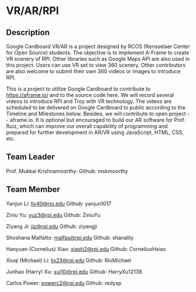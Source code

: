 # VR/AR/RPI

## Description

Google Cardboard VR/AR is a project designed by RCOS (Rensselaer Center for Open Source) students. The objective is to implement A-Frame to create VR scenery of RPI. Other libraries such as Google Maps API are also used in this project. Users can use VR set to view 360 scenery. Other contributors are also welcome to submit their own 360 videos or images to introduce RPI.

This is a project to utilize Google Cardboard to contribute to  https://aframe.io/ and to the source code here.
We will record several videos to introduce RPI and Troy with VR technology. The videos are scheduled to be delivered on Google Cardboard to public according to the Timeline and Milestones below. Besides, we will contribute to open project -- aframe.io. It is optional but encouraged to build our AR software for Prof. Ruiz, which can improve our overall capability of programming and prepared for further development in AR/VR using JavaScript, HTML, CSS, etc.

## Team Leader

Prof. Mukkai Krishnamoorthy: Github: mskmoorthy

## Team Member

Yanjun Li: liy40@rpi.edu Github: yanjun1017

Ziniu Yu: yuz3@rpi.edu Github: ZiniuYu

Ziyang Ji: jiz@rpi.edu Github: ziyangji

Shoshana Malfatto: malfas@rpi.edu Github: shanalily

Hanyuan (Cornelius) Xiao: xiaoh2@rpi.edu Github: CorneliusHsiao

Xiuqi (Michael) Li: lix23@rpi.edu Github: RioMichael

Junhao (Harry) Xu: xuj10@rpi.edu Github: HarryXu12138

Carlos Power: powerc2@rpi.edu Github: redysp
